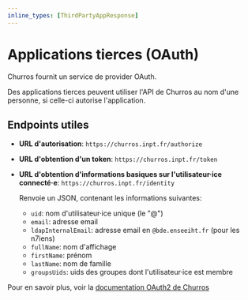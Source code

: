 ```yaml
---
inline_types: [ThirdPartyAppResponse]
---
```


# Applications tierces (OAuth)

Churros fournit un service de provider OAuth.

Des applications tierces peuvent utiliser l'API de Churros au nom d'une personne, si celle-ci autorise l'application.

## Endpoints utiles

- **URL d'autorisation**: `https://churros.inpt.fr/authorize`
- **URL d'obtention d'un token**: `https://churros.inpt.fr/token`
- **URL d'obtention d'informations basiques sur l'utilisateur·ice connecté·e**: `https://churros.inpt.fr/identity`

  Renvoie un JSON, contenant les informations suivantes:

    - `uid`: nom d'utilisateur·ice unique (le "@")
    - `email`: adresse email
    - `ldapInternalEmail`: adresse email en `@bde.enseeiht.fr` (pour les n7iens)
    - `fullName`: nom d'affichage 
    - `firstName`: prénom 
    - `lastName`: nom de famille
    - `groupsUids`: uids des groupes dont l'utilisateur·ice est membre

Pour en savoir plus, voir la [documentation OAuth2 de Churros](https://wiki.inpt.fr/inp-net/public/oauth-churros)
